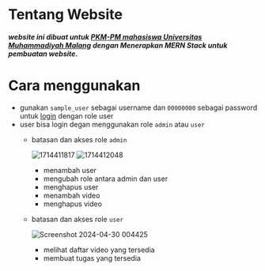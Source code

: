 # Tentang Website
<h5>website ini dibuat untuk <a href="https://cryzepy.github.io/landing-page-project-course-2/">PKM-PM mahasiswa Universitas Muhammadiyah Malang</a> dengan Menerapkan MERN Stack untuk pembuatan website.

# Cara menggunakan
- gunakan `sample_user` sebagai username dan `00000000` sebagai password untuk <a href="https://project-course-2-cli.vercel.app/" target="_blank">login</a> dengan role user
- user bisa login degan menggunakan role `admin` atau `user`
  - batasan dan akses role `admin`

    ![1714411817](https://github.com/cryzepy/project-course-2/assets/91277901/6231d3bc-cab3-484a-bb27-27da56c0789a)
    ![1714412048](https://github.com/cryzepy/project-course-2/assets/91277901/ac963c11-b85d-4524-b4a5-7117c449d7c9)

      - menambah user
      - mengubah role antara admin dan user
      - menghapus user
      - menambah video
      - menghapus video
  - batasan dan akses role `user`
 
      ![Screenshot 2024-04-30 004425](https://github.com/cryzepy/project-course-2/assets/91277901/bd6d76e4-e618-47bc-b82c-cd649d16e181)

      - melihat daftar video yang tersedia
      - membuat tugas yang tersedia
